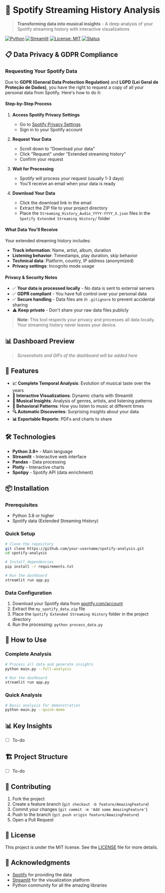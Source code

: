 # 🎵 Spotify Streaming History Analysis

> **Transforming data into musical insights** - A deep analysis of your Spotify streaming history with interactive visualizations

[![Python](https://img.shields.io/badge/python-3.8+-blue?style=for-the-badge&logo=python&logoColor=white)](https://www.python.org/downloads/)
[![Streamlit](https://img.shields.io/badge/streamlit-1.28+-red?style=for-the-badge&logo=streamlit&logoColor=white)](https://streamlit.io/)
[![License: MIT](https://img.shields.io/badge/License-MIT-yellow.svg?style=for-the-badge)](https://opensource.org/licenses/MIT)
[![Status](https://img.shields.io/badge/status-in%20development-orange?style=for-the-badge)]()

## 📋 Data Privacy & GDPR Compliance

### Requesting Your Spotify Data

Due to **GDPR (General Data Protection Regulation)** and **LGPD (Lei Geral de Proteção de Dados)**, you have the right to request a copy of all your personal data from Spotify. Here's how to do it:

#### Step-by-Step Process

1. **Access Spotify Privacy Settings**
   - Go to [Spotify Privacy Settings](https://www.spotify.com/account/privacy/)
   - Sign in to your Spotify account

2. **Request Your Data**
   - Scroll down to "Download your data"
   - Click "Request" under "Extended streaming history"
   - Confirm your request

3. **Wait for Processing**
   - Spotify will process your request (usually 1-3 days)
   - You'll receive an email when your data is ready

4. **Download Your Data**
   - Click the download link in the email
   - Extract the ZIP file to your project directory
   - Place the `Streaming_History_Audio_YYYY-YYYY_X.json` files in the `Spotify Extended Streaming History/` folder

#### What Data You'll Receive

Your extended streaming history includes:
- **Track information**: Name, artist, album, duration
- **Listening behavior**: Timestamps, play duration, skip behavior
- **Technical data**: Platform, country, IP address (anonymized)
- **Privacy settings**: Incognito mode usage

#### Privacy & Security Notes

- ✅ **Your data is processed locally** - No data is sent to external servers
- ✅ **GDPR compliant** - You have full control over your personal data
- ✅ **Secure handling** - Data files are in `.gitignore` to prevent accidental sharing
- ⚠️ **Keep private** - Don't share your raw data files publicly 

> **Note**: This tool respects your privacy and processes all data locally. Your streaming history never leaves your device.


## 📊 Dashboard Preview

> *Screenshots and GIFs of the dashboard will be added here*



## 🚀 Features

- **📈 Complete Temporal Analysis**: Evolution of musical taste over the years
- **🎨 Interactive Visualizations**: Dynamic charts with Streamlit
- **🎵 Musical Insights**: Analysis of genres, artists, and listening patterns
- **📱 Behavioral Patterns**: How you listen to music at different times
- **🔍 Automatic Discoveries**: Surprising insights about your data
- **📊 Exportable Reports**: PDFs and charts to share



## 🛠️ Technologies

- **Python 3.8+** - Main language
- **Streamlit** - Interactive web interface
- **Pandas** - Data processing
- **Plotly** - Interactive charts
- **Spotipy** - Spotify API (data enrichment)



## 📦 Installation

### Prerequisites

- Python 3.8 or higher
- Spotify data (Extended Streaming History)

### Quick Setup

```bash
# Clone the repository
git clone https://github.com/your-username/spotify-analysis.git
cd spotify-analysis

# Install dependencies
pip install -r requirements.txt

# Run the dashboard
streamlit run app.py
```

### Data Configuration

1. Download your Spotify data from [spotify.com/account](https://spotify.com/account)
2. Extract the `my_spotify_data.zip` file
3. Place the `Spotify Extended Streaming History` folder in the project directory
4. Run the processing: `python process_data.py`



## 🎯 How to Use

### Complete Analysis

```bash
# Process all data and generate insights
python main.py --full-analysis

# Run the dashboard
streamlit run app.py
```

### Quick Analysis

```bash
# Basic analysis for demonstration
python main.py --quick-demo
```



## 📊 Key Insights

- [ ] To-do



## 🏗️ Project Structure

- [ ] To-do


## 🤝 Contributing

1. Fork the project
2. Create a feature branch (`git checkout -b feature/AmazingFeature`)
3. Commit your changes (`git commit -m 'Add some AmazingFeature'`)
4. Push to the branch (`git push origin feature/AmazingFeature`)
5. Open a Pull Request


## 📝 License

This project is under the MIT license. See the [LICENSE](LICENSE) file for more details.



## 🙏 Acknowledgments

- [Spotify](https://spotify.com) for providing the data
- [Streamlit](https://streamlit.io) for the visualization platform
- Python community for all the amazing libraries



</div> 